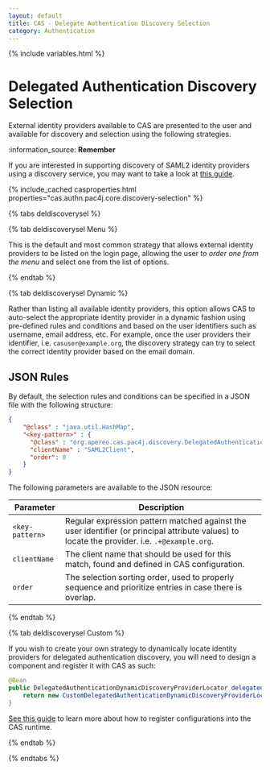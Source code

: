 ```yaml
---
layout: default
title: CAS - Delegate Authentication Discovery Selection
category: Authentication
---
```


{% include variables.html %}

# Delegated Authentication Discovery Selection

External identity providers available to CAS are presented to the user and available for discovery and selection
using the following strategies.

<div class="alert alert-info mt-3">:information_source: <strong>Remember</strong><p>
If you are interested in supporting discovery of SAML2 identity providers using a discovery service,
you may want to take a look at <a href="Delegate-Authentication-SAML2.html">this guide</a>.
</p></div>

{% include_cached casproperties.html properties="cas.authn.pac4j.core.discovery-selection" %}

{% tabs deldiscoverysel %}

{% tab deldiscoverysel <i class="fa fa-bars px-1"></i> Menu %}

This is the default and most common strategy that allows external identity providers to be listed on the login page,
allowing the user to *order one from the menu* and select one from the list of options.

{% endtab %}

{% tab deldiscoverysel Dynamic %}

Rather than listing all available identity providers, this option allows CAS to auto-select the appropriate
identity provider in a dynamic fashion using pre-defined rules and conditions and
based on the user identifiers such as username, email address, etc. For example, once the user providers
their identifier, i.e. `casuser@example.org`, the discovery strategy can try to select the correct identity provider
based on the email domain.
    
## JSON Rules

By default, the selection rules and conditions can be specified in a JSON file with the following structure:

```json
{
    "@class" : "java.util.HashMap",
    "<key-pattern>" : {
      "@class" : "org.apereo.cas.pac4j.discovery.DelegatedAuthenticationDynamicDiscoveryProvider",
      "clientName" : "SAML2Client",
      "order": 0
    }
}
```

The following parameters are available to the JSON resource:

| Parameter       | Description                                                                                                                                   |
|-----------------|-----------------------------------------------------------------------------------------------------------------------------------------------|
| `<key-pattern>` | Regular expression pattern matched against the user identifier (or principal attribute values) to locate the provider. i.e. `.+@example.org`. |
| `clientName`    | The client name that should be used for this match, found and defined in CAS configuration.                                                   |
| `order`         | The selection sorting order, used to properly sequence and prioritize entries in case there is overlap.                                       |

{% endtab %}

{% tab deldiscoverysel <i class="fa fa-code px-1"></i> Custom %}

If you wish to create your own strategy to dynamically locate identity providers for
delegated authentication discovery, you will need to design a component and register it with CAS as such:

```java
@Bean
public DelegatedAuthenticationDynamicDiscoveryProviderLocator delegatedAuthenticationDynamicDiscoveryProviderLocator() {
    return new CustomDelegatedAuthenticationDynamicDiscoveryProviderLocator();
}
```

[See this guide](../configuration/Configuration-Management-Extensions.html) to learn more about
how to register configurations into the CAS runtime.

{% endtab %}

{% endtabs %}
